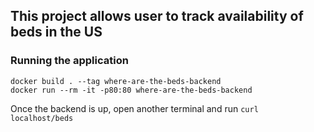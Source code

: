 ## This project allows user to track availability of beds in the US

### Running the application
```
docker build . --tag where-are-the-beds-backend
docker run --rm -it -p80:80 where-are-the-beds-backend
```
Once the backend is up, open another terminal and run `curl localhost/beds`
